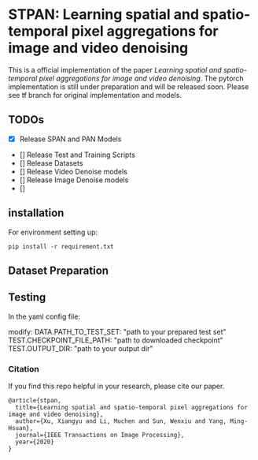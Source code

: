 # STPAN: Learning spatial and spatio-temporal pixel aggregations for image and video denoising
This is a official implementation of the paper *Learning spatial and spatio-temporal pixel aggregations for image and video denoising*. 
The pytorch implementation is still under preparation and will be released soon. Please see tf branch for original implementation and models.

## TODOs
- [x] Release SPAN and PAN Models
- [] Release Test and Training Scripts
- [] Release Datasets
- [] Release Video Denoise models
- [] Release Image Denoise models
- [] 

## installation
For environment setting up:
```
pip install -r requirement.txt
```

## Dataset Preparation

<!-- For testing data: please arange the test frames as the following format:

-path_to_training_set
    -source
        -vid1
            -vid1_000.png
            -vid1_001.png
            -vid1_002.png
            ...
        -vid2
        ... -->

## Testing
In the yaml config file:

modify:
DATA.PATH_TO_TEST_SET: "path to your prepared test set"
TEST.CHECKPOINT_FILE_PATH: "path to downloaded checkpoint"
TEST.OUTPUT_DIR: "path to your output dir"

### Citation
If you find this repo helpful in your research, please cite our paper.
```
@article{stpan,
  title={Learning spatial and spatio-temporal pixel aggregations for image and video denoising},
  author={Xu, Xiangyu and Li, Muchen and Sun, Wenxiu and Yang, Ming-Hsuan},
  journal={IEEE Transactions on Image Processing},
  year={2020}
}
```
